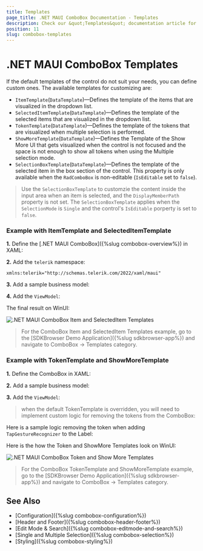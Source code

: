 ```yaml
---
title: Templates
page_title: .NET MAUI ComboBox Documentation - Templates
description: Check our &quot;Templates&quot; documentation article for Telerik ComboBox for .NET MAUI control.
position: 11
slug: combobox-templates
---
```


# .NET MAUI ComboBox Templates

If the default templates of the control do not suit your needs, you can define custom ones. The available templates for customizing are:

* `ItemTemplate`(`DataTemplate`)&mdash;Defines the template of the items that are visualized in the dropdown list.
* `SelectedItemTemplate`(`DataTemplate`)&mdash;Defines the template of the selected items that are visualized in the dropdown list.
* `TokenTemplate`(`DataTemplate`)&mdash;Defines the template of the tokens that are visualized when multiple selection is performed.
* `ShowMoreTemplate`(`DataTemplate`)&mdash;Defines the Template of the Show More UI that gets visualized when the control is not focused and the space is not enough to show all tokens when using the Multiple selection mode.
* `SelectionBoxTemplate`(`DataTemplate`)&mdash;Defines the template of the selected item in the box section of the control. This property is only available when the `RadComboBox` is non-editable (`IsEditable` set to `false`).

> Use the `SelectionBoxTemplate` to customzie the content inside the input area when an item is selected, and the `DisplayMemberPath` property is not set. The `SelectionBoxTemplate` applies when the `SelectionMode` is `Single` and the control's `IsEditable` porperty is set to `false`.

### Example with ItemTemplate and SelectedItemTemplate

**1.** Define the [.NET MAUI ComboBox]({%slug combobox-overview%}) in XAML:

<snippet id='combobox-item-selecteditem-templates'/>

**2.** Add the `telerik` namespace:

```XAML
xmlns:telerik="http://schemas.telerik.com/2022/xaml/maui"
```

**3.** Add a sample business model:

<snippet id='combobox-city-businessmodel'/>

**4.** Add the `ViewModel`:

<snippet id='combobox-cities-viewmodel'/>

The final result on WinUI: 

![.NET MAUI ComboBox Item and SelectedItem Templates](images/combobox-item-selecteditem-templates.png)

> For the ComboBox Item and SelectedItem Templates example, go to the [SDKBrowser Demo Application]({%slug sdkbrowser-app%}) and navigate to ComboBox -> Templates category.

### Example with TokenTemplate and ShowMoreTemplate

**1.** Define the ComboBox in XAML:

<snippet id='combobox-tokentemplate'/>

**2.** Add a sample business model:

<snippet id='combobox-city-businessmodel'/>

**3.** Add the `ViewModel`:

<snippet id='combobox-cities-viewmodel'/>

> when the default TokenTemplate is overridden, you will need to implement custom logic for removing the tokens from the ComboBox:

Here is a sample logic removing the token when adding `TapGestureRecognizer` to the Label:

<snippet id='remove-the-selecteditem'/>

Here is the how the Token and ShowMore Templates look on WinUI:

![.NET MAUI ComboBox Token and Show More Templates](images/combobox-token-showmore-templates.png)

> For the ComboBox TokenTemplate and ShowMoreTemplate example, go to the [SDKBrowser Demo Application]({%slug sdkbrowser-app%}) and navigate to ComboBox -> Templates category.

## See Also

- [Configuration]({%slug combobox-configuration%})
- [Header and Footer]({%slug combobox-header-footer%})
- [Edit Mode & Search]({%slug combobox-editmode-and-search%}) 
- [Single and Multiple Selection]({%slug combobox-selection%})
- [Styling]({%slug combobox-styling%})
